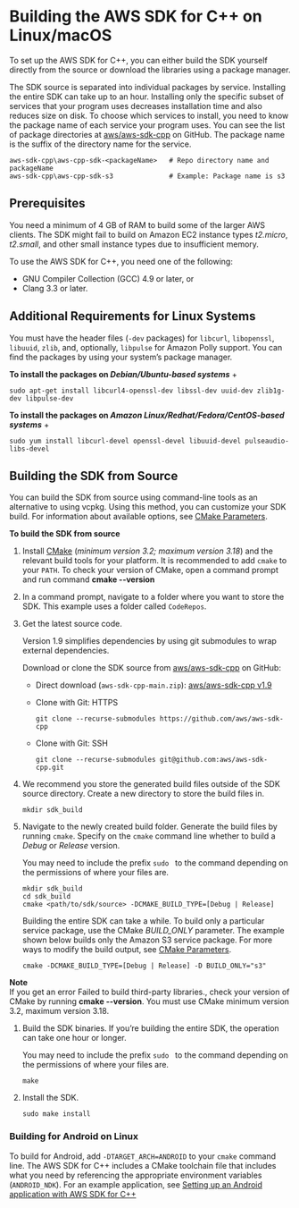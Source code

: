 # Building the AWS SDK for C\+\+ on Linux/macOS<a name="setup-linux"></a>

To set up the AWS SDK for C\+\+, you can either build the SDK yourself directly from the source or download the libraries using a package manager\.



The SDK source is separated into individual packages by service\. Installing the entire SDK can take up to an hour\. Installing only the specific subset of services that your program uses decreases installation time and also reduces size on disk\. To choose which services to install, you need to know the package name of each service your program uses\. You can see the list of package directories at [aws/aws\-sdk\-cpp](https://github.com/aws/aws-sdk-cpp) on GitHub\. The package name is the suffix of the directory name for the service\. 

```
aws-sdk-cpp\aws-cpp-sdk-<packageName>   # Repo directory name and packageName
aws-sdk-cpp\aws-cpp-sdk-s3              # Example: Package name is s3
```

## Prerequisites<a name="prerequisites"></a>

You need a minimum of 4 GB of RAM to build some of the larger AWS clients\. The SDK might fail to build on Amazon EC2 instance types *t2\.micro*, *t2\.small*, and other small instance types due to insufficient memory\.

To use the AWS SDK for C\+\+, you need one of the following:
+  GNU Compiler Collection \(GCC\) 4\.9 or later, or
+  Clang 3\.3 or later\.

## Additional Requirements for Linux Systems<a name="additional-requirements-for-linux-systems"></a>

You must have the header files \(`-dev` packages\) for `libcurl`, `libopenssl`, `libuuid`, `zlib`, and, optionally, `libpulse` for Amazon Polly support\. You can find the packages by using your system’s package manager\.

**To install the packages on *Debian/Ubuntu\-based systems***
+ 

  ```
  sudo apt-get install libcurl4-openssl-dev libssl-dev uuid-dev zlib1g-dev libpulse-dev
  ```

**To install the packages on *Amazon Linux/Redhat/Fedora/CentOS\-based systems***
+ 

  ```
  sudo yum install libcurl-devel openssl-devel libuuid-devel pulseaudio-libs-devel
  ```

## Building the SDK from Source<a name="setup-linux-from-source"></a>

You can build the SDK from source using command\-line tools as an alternative to using vcpkg\. Using this method, you can customize your SDK build\. For information about available options, see [CMake Parameters](cmake-params.md)\.

**To build the SDK from source**

1. Install [CMake](https://cmake.org/) \(*minimum version 3\.2; maximum version 3\.18*\) and the relevant build tools for your platform\. It is recommended to add `cmake` to your `PATH`\. To check your version of CMake, open a command prompt and run command **cmake \-\-version**

1. In a command prompt, navigate to a folder where you want to store the SDK\. This example uses a folder called `CodeRepos`\.

1. Get the latest source code\.

   Version 1\.9 simplifies dependencies by using git submodules to wrap external dependencies\.

   Download or clone the SDK source from [aws/aws\-sdk\-cpp](https://github.com/aws/aws-sdk-cpp) on GitHub:
   + Direct download \(`aws-sdk-cpp-main.zip`\): [aws/aws\-sdk\-cpp v1\.9](https://github.com/aws/aws-sdk-cpp/archive/refs/heads/main.zip) 
   + Clone with Git: HTTPS

     ```
     git clone --recurse-submodules https://github.com/aws/aws-sdk-cpp
     ```
   + Clone with Git: SSH

     ```
     git clone --recurse-submodules git@github.com:aws/aws-sdk-cpp.git
     ```

1. We recommend you store the generated build files outside of the SDK source directory\. Create a new directory to store the build files in\.

   ```
   mkdir sdk_build
   ```

1. Navigate to the newly created build folder\. Generate the build files by running `cmake`\. Specify on the `cmake` command line whether to build a *Debug* or *Release* version\.

   You may need to include the prefix `sudo ` to the command depending on the permissions of where your files are\.

   ```
   mkdir sdk_build
   cd sdk_build
   cmake <path/to/sdk/source> -DCMAKE_BUILD_TYPE=[Debug | Release]
   ```

   Building the entire SDK can take a while\. To build only a particular service package, use the CMake *BUILD\_ONLY* parameter\. The example shown below builds only the Amazon S3 service package\. For more ways to modify the build output, see [CMake Parameters](cmake-params.md)\.

   ```
   cmake -DCMAKE_BUILD_TYPE=[Debug | Release] -D BUILD_ONLY="s3"
   ```
**Note**  
If you get an error Failed to build third\-party libraries\., check your version of CMake by running **cmake \-\-version**\. You must use CMake minimum version 3\.2, maximum version 3\.18\.

1. Build the SDK binaries\. If you’re building the entire SDK, the operation can take one hour or longer\. 

   You may need to include the prefix `sudo ` to the command depending on the permissions of where your files are\.

   ```
   make
   ```

1. Install the SDK\.

   ```
   sudo make install
   ```

### Building for Android on Linux<a name="building-for-android"></a>

To build for Android, add `-DTARGET_ARCH=ANDROID` to your `cmake` command line\. The AWS SDK for C\+\+ includes a CMake toolchain file that includes what you need by referencing the appropriate environment variables \(`ANDROID_NDK`\)\. For an example application, see [Setting up an Android application with AWS SDK for C\+\+](https://aws.amazon.com/blogs/developer/setting-up-an-android-application-with-aws-sdk-for-c/)